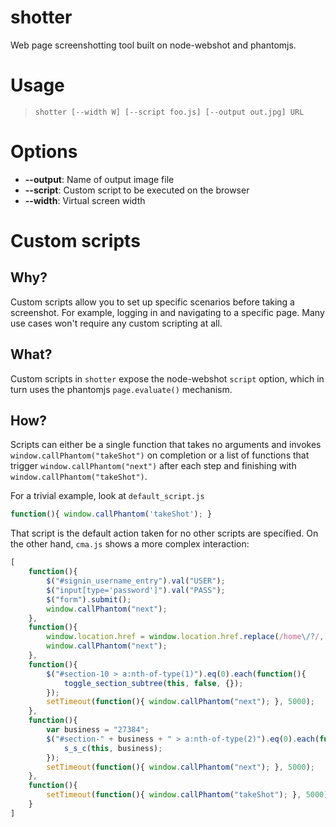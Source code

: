 # shotter

Web page screenshotting tool built on node-webshot and phantomjs.

# Usage

> `shotter [--width W] [--script foo.js] [--output out.jpg] URL`

# Options

  * **--output**: Name of output image file
  * **--script**: Custom script to be executed on the browser
  * **--width**: Virtual screen width

# Custom scripts

## Why?

Custom scripts allow you to set up specific scenarios before taking a screenshot. For example, logging in and navigating to a specific page. Many use cases won't require any custom scripting at all.

## What?

Custom scripts in `shotter` expose the node-webshot `script` option, which in turn uses the phantomjs `page.evaluate()` mechanism.

## How?

Scripts can either be a single function that takes no arguments and invokes `window.callPhantom("takeShot")` on completion or a list of functions that trigger `window.callPhantom("next")` after each step and finishing with `window.callPhantom("takeShot")`.

For a trivial example, look at `default_script.js`

```javascript
function(){ window.callPhantom('takeShot'); }
```

That script is the default action taken for no other scripts are specified. On the other hand, `cma.js` shows a more complex interaction:

```javascript
[
    function(){
        $("#signin_username_entry").val("USER");
        $("input[type='password']").val("PASS");
        $("form").submit();
        window.callPhantom("next");
    },
    function(){
        window.location.href = window.location.href.replace(/home\/?/, "section/ranking.html");
        window.callPhantom("next");
    },
    function(){
        $("#section-10 > a:nth-of-type(1)").eq(0).each(function(){
            toggle_section_subtree(this, false, {});
        });
        setTimeout(function(){ window.callPhantom("next"); }, 5000);
    },
    function(){
        var business = "27384";
        $("#section-" + business + " > a:nth-of-type(2)").eq(0).each(function(){
            s_s_c(this, business);
        });
        setTimeout(function(){ window.callPhantom("next"); }, 5000);
    },
    function(){
        setTimeout(function(){ window.callPhantom("takeShot"); }, 5000);
    }
]
```
